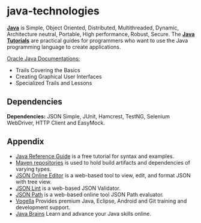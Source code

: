 java-technologies
=================

[**Java**](http://en.wikipedia.org/wiki/Java_%28programming_language%29) is Simple, Object Oriented, Distributed, Multithreaded, Dynamic, Architecture neutral, Portable, High performance, Robust, Secure. The [**Java Tutorials**](http://docs.oracle.com/javase/tutorial/index.html) are practical guides for programmers who want to use the Java programming language to create applications.

[Oracle Java Documentations:](http://docs.oracle.com/javase/tutorial/index.html)
- Trails Covering the Basics
- Creating Graphical User Interfaces
- Specialized Trails and Lessons

Dependencies
------------

**Dependencies:** JSON Simple, JUnit, Hamcrest, TestNG, Selenium WebDriver, HTTP Client and EasyMock.

Appendix
--------
- [Java Reference Guide](http://www.tutorialspoint.com/java/java_quick_guide.htm) is a free tutorial for syntax and examples.
- [Maven repositories](http://mvnrepository.com/) is used to hold build artifacts and dependencies of varying types.
- [JSON Online Editor](http://jsoneditoronline.org/) is a web-based tool to view, edit, and format JSON with tree view.
- [JSON Lint](http://jsonlint.com/) is a web-based JSON Validator.
- [JSON Path](http://ashphy.com/JSONPathOnlineEvaluator/) is a web-based online tool JSON Path evaluator.
- [Vogella](http://www.vogella.com/) Provides premium Java, Eclipse, Android and Git training and development support.
- [Java Brains](http://javabrains.koushik.org/) Learn and advance your Java skills online.

